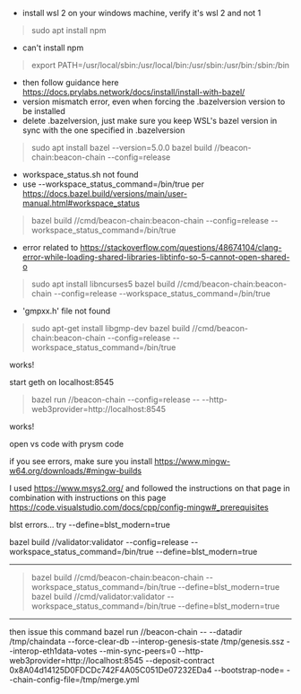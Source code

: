 - install wsl 2 on your windows machine, verify it's wsl 2 and not 1

> sudo apt install npm

- can't install npm

> export PATH=/usr/local/sbin:/usr/local/bin:/usr/sbin:/usr/bin:/sbin:/bin 

- then follow guidance here https://docs.prylabs.network/docs/install/install-with-bazel/
- version mismatch error, even when forcing the .bazelversion version to be installed
- delete .bazelversion, just make sure you keep WSL's bazel version in sync with the one specified in .bazelversion

> sudo apt install bazel --version=5.0.0
> bazel build //beacon-chain:beacon-chain --config=release

- workspace_status.sh not found
- use --workspace_status_command=/bin/true per https://docs.bazel.build/versions/main/user-manual.html#workspace_status 

> bazel build //cmd/beacon-chain:beacon-chain --config=release --workspace_status_command=/bin/true

- error related to https://stackoverflow.com/questions/48674104/clang-error-while-loading-shared-libraries-libtinfo-so-5-cannot-open-shared-o

> sudo apt install libncurses5
> bazel build //cmd/beacon-chain:beacon-chain --config=release --workspace_status_command=/bin/true

- 'gmpxx.h' file not found

> sudo apt-get install libgmp-dev
> bazel build //cmd/beacon-chain:beacon-chain --config=release --workspace_status_command=/bin/true

works!

start geth on localhost:8545

> bazel run //beacon-chain --config=release -- --http-web3provider=http://localhost:8545

works!

open vs code with prysm code

if you see errors, make sure you install https://www.mingw-w64.org/downloads/#mingw-builds

I used https://www.msys2.org/ and followed the instructions on that page
in combination with instructions on this page https://code.visualstudio.com/docs/cpp/config-mingw#_prerequisites 

blst errors... try --define=blst_modern=true

bazel build //validator:validator --config=release --workspace_status_command=/bin/true --define=blst_modern=true

-----

> bazel build //cmd/beacon-chain:beacon-chain  --workspace_status_command=/bin/true --define=blst_modern=true
> bazel build //cmd/validator:validator  --workspace_status_command=/bin/true --define=blst_modern=true

---

then issue this command bazel run //beacon-chain -- --datadir /tmp/chaindata --force-clear-db --interop-genesis-state /tmp/genesis.ssz --interop-eth1data-votes --min-sync-peers=0 --http-web3provider=http://localhost:8545 --deposit-contract 0x8A04d14125D0FDCDc742F4A05C051De07232EDa4  --bootstrap-node= --chain-config-file=/tmp/merge.yml 



